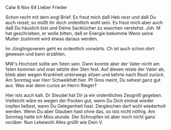  Calw 8 Nov 64
Lieber Frieder

Schon recht mit dem engl Brief. Es freut mich daß Heb reist und daß Du auch reisst; so müßt ihr doch ordentlich wohl sein. Es freut mich aber auch daß Du häuslich bist und Deine Sacktücher zu waschen verstehst. Joh. M hat geschrieben, er wolle bitten, daß er Energie bekomme Wenn seine Mutter zustimmt wird etwas daraus werden.

Im Jünglingsverein geht es ordentlich vorwärts. Ch ist auch schon dort gewesen und kann erzählen.

MW's Hochzeit sollte am 1sten sein. Dann konnte aber der Vater nicht am 1sten kommen und man setzte den 3ten fest. Auf diesen reiste der Vater ab, blieb aber wegen Krankheit unterwegs sitzen und kehrte nach Reutl zurück. Am Sonntag war Herr Schweikhdt hier. Pf Gros meint, Du sehest ganz gut aus. Was war denn curios an Herrn Rieger?

Hier ists auch kalt. Dr Steudel hat Dir ja ein ordentliches Zeugniß gegeben. Vielleicht wäre es wegen der Pocken gut, wenn Du Dich einmal wieder impfen ließest, wenn Du Gelegenheit hast. Dergleichen darf wohl wiederholt werden. Wenn Du aber Glauben hast ohne das, so ists nicht nöthig. Am Sonntag hatte ich Miss.stunde. Der Schnupfen ist aber noch nicht ganz vorüber. 
 Nun Lebewohl
 Alles grüßt
 wie Dein V.

